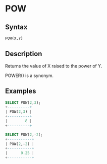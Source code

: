 # POW

## Syntax

```sql
POW(X,Y)
```

## Description

Returns the value of X raised to the power of Y.

POWER() is a synonym.

## Examples

```sql
SELECT POW(2,3);
+----------+
| POW(2,3) |
+----------+
|        8 |
+----------+

SELECT POW(2,-2);
+-----------+
| POW(2,-2) |
+-----------+
|      0.25 |
+-----------+
```